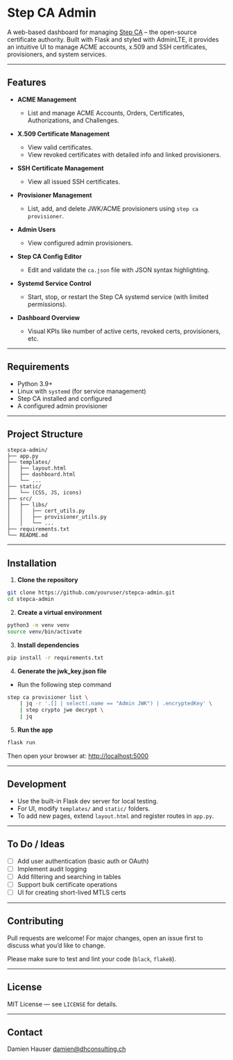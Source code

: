 # Step CA Admin

A web-based dashboard for managing [Step CA](https://smallstep.com/docs/step-ca) – the open-source certificate authority. Built with Flask and styled with AdminLTE, it provides an intuitive UI to manage ACME accounts, x.509 and SSH certificates, provisioners, and system services.

---

## Features

- **ACME Management**
  - List and manage ACME Accounts, Orders, Certificates, Authorizations, and Challenges.

- **X.509 Certificate Management**
  - View valid certificates.
  - View revoked certificates with detailed info and linked provisioners.

- **SSH Certificate Management**
  - View all issued SSH certificates.

- **Provisioner Management**
  - List, add, and delete JWK/ACME provisioners using `step ca provisioner`.

- **Admin Users**
  - View configured admin provisioners.

- **Step CA Config Editor**
  - Edit and validate the `ca.json` file with JSON syntax highlighting.

- **Systemd Service Control**
  - Start, stop, or restart the Step CA systemd service (with limited permissions).

- **Dashboard Overview**
  - Visual KPIs like number of active certs, revoked certs, provisioners, etc.

---

## Requirements

- Python 3.9+
- Linux with `systemd` (for service management)
- Step CA installed and configured
- A configured admin provisioner

---

## Project Structure

```
stepca-admin/
├── app.py
├── templates/
│   ├── layout.html
│   ├── dashboard.html
│   └── ...
├── static/
│   └── (CSS, JS, icons)
├── src/
│   ├── libs/
│   │   ├── cert_utils.py
│   │   ├── provisioner_utils.py
│   │   └── ...
├── requirements.txt
└── README.md
```

---

## Installation

1. **Clone the repository**

```bash
git clone https://github.com/youruser/stepca-admin.git
cd stepca-admin
```

2. **Create a virtual environment**

```bash
python3 -m venv venv
source venv/bin/activate
```

3. **Install dependencies**

```bash
pip install -r requirements.txt
```

4. **Generate the jwk_key.json file**

- Run the following step command

```bash
step ca provisioner list \
    | jq -r '.[] | select(.name == "Admin JWK") | .encryptedKey' \
    | step crypto jwe decrypt \
    | jq
```

5. **Run the app**

```bash
flask run
```

Then open your browser at: [http://localhost:5000](http://localhost:5000)

---

## Development

- Use the built-in Flask dev server for local testing.
- For UI, modify `templates/` and `static/` folders.
- To add new pages, extend `layout.html` and register routes in `app.py`.

---

## To Do / Ideas

- [ ] Add user authentication (basic auth or OAuth)
- [ ] Implement audit logging
- [ ] Add filtering and searching in tables
- [ ] Support bulk certificate operations
- [ ] UI for creating short-lived MTLS certs

---

## Contributing

Pull requests are welcome! For major changes, open an issue first to discuss what you’d like to change.

Please make sure to test and lint your code (`black`, `flake8`).

---

## License

MIT License — see `LICENSE` for details.

---

## Contact

Damien Hauser
damien@dhconsulting.ch

